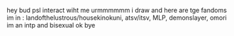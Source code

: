 hey bud psl interact wiht me urmmmmmm i draw and here are tge fandoms im in :
landofthelustrous/housekinokuni, atsv/itsv, MLP, demonslayer, omori 
im an intp and bisexual ok bye 
